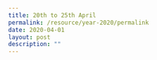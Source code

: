 ```yaml
---
title: 20th to 25th April
permalink: /resource/year-2020/permalink
date: 2020-04-01
layout: post
description: ""
---
```

